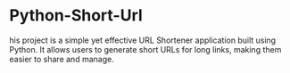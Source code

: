 # Python-Short-Url
his project is a simple yet effective URL Shortener application built using Python. It allows users to generate short URLs for long links, making them easier to share and manage.
